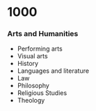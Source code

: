 # 1000
### Arts and Humanities
* Performing arts
* Visual arts
* History
* Languages and literature
* Law
* Philosophy
* Religious Studies
* Theology
